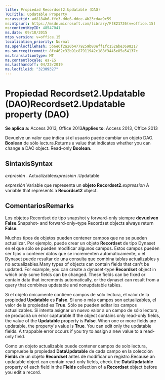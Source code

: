 ```yaml
---
title: Propiedad Recordset2.Updatable (DAO)
TOCTitle: Updatable Property
ms:assetid: ad8184b6-ffe3-dde6-ddee-4b23cdaa9c59
ms:mtpsurl: https://msdn.microsoft.com/library/Ff821726(v=office.15)
ms:contentKeyID: 48547041
ms.date: 09/18/2015
mtps_version: v=office.15
localization_priority: Normal
ms.openlocfilehash: 5b6e6f2a20b4779259b80eff1fc152abe3698217
ms.sourcegitcommit: 8fe462c32b91c87911942c188f3445e85a54137c
ms.translationtype: MT
ms.contentlocale: es-ES
ms.lasthandoff: 04/23/2019
ms.locfileid: "32309327"
---
```

# <a name="recordset2updatable-property-dao"></a><span data-ttu-id="6c8e5-102">Propiedad Recordset2.Updatable (DAO)</span><span class="sxs-lookup"><span data-stu-id="6c8e5-102">Recordset2.Updatable property (DAO)</span></span>


<span data-ttu-id="6c8e5-103">**Se aplica a:** Access 2013, Office 2013</span><span class="sxs-lookup"><span data-stu-id="6c8e5-103">**Applies to**: Access 2013, Office 2013</span></span>

<span data-ttu-id="6c8e5-p101">Devuelve un valor que indica si el usuario puede cambiar un objeto DAO. **Boolean** de sólo lectura.</span><span class="sxs-lookup"><span data-stu-id="6c8e5-p101">Returns a value that indicates whether you can change a DAO object. Read-only **Boolean**.</span></span>

## <a name="syntax"></a><span data-ttu-id="6c8e5-106">Sintaxis</span><span class="sxs-lookup"><span data-stu-id="6c8e5-106">Syntax</span></span>

<span data-ttu-id="6c8e5-107">*expresión* . Actualizable</span><span class="sxs-lookup"><span data-stu-id="6c8e5-107">*expression* .Updatable</span></span>

<span data-ttu-id="6c8e5-108">*expresión* Variable que representa un **objeto Recordset2.**</span><span class="sxs-lookup"><span data-stu-id="6c8e5-108">*expression* A variable that represents a **Recordset2** object.</span></span>

## <a name="remarks"></a><span data-ttu-id="6c8e5-109">Comentarios</span><span class="sxs-lookup"><span data-stu-id="6c8e5-109">Remarks</span></span>

<span data-ttu-id="6c8e5-110">Los objetos Recordset de tipo snapshot y forward-only siempre **devuelven False**.</span><span class="sxs-lookup"><span data-stu-id="6c8e5-110">Snapshot- and forward-only–type Recordset objects always return **False**.</span></span>

<span data-ttu-id="6c8e5-p102">Muchos tipos de objetos pueden contener campos que no se pueden actualizar. Por ejemplo, puede crear un objeto **Recordset** de tipo Dynaset en el que sólo se pueden modificar algunos campos. Estos campos pueden ser fijos o contener datos que se incrementen automáticamente, o el Dynaset puede resultar de una consulta que combina tablas actualizables y no actualizables.</span><span class="sxs-lookup"><span data-stu-id="6c8e5-p102">Many types of objects can contain fields that can't be updated. For example, you can create a dynaset-type **Recordset** object in which only some fields can be changed. These fields can be fixed or contain data that increments automatically, or the dynaset can result from a query that combines updatable and nonupdatable tables.</span></span>

<span data-ttu-id="6c8e5-p103">Si el objeto únicamente contiene campos de sólo lectura, el valor de la propiedad **Updatable** es **False**. Si uno o más campos son actualizables, el valor de la propiedad es **True**. Sólo se pueden editar los campos actualizables. Si intenta asignar un nuevo valor a un campo de sólo lectura, se producirá un error capturable.</span><span class="sxs-lookup"><span data-stu-id="6c8e5-p103">If the object contains only read-only fields, the value of the **Updatable** property is **False**. When one or more fields are updatable, the property's value is **True**. You can edit only the updatable fields. A trappable error occurs if you try to assign a new value to a read-only field.</span></span>

<span data-ttu-id="6c8e5-118">Como un objeto actualizable puede contener campos de solo lectura, compruebe la propiedad **DataUpdatable** de cada campo en la colección **Fields** de un objeto **Recordset** antes de modificar un registro.</span><span class="sxs-lookup"><span data-stu-id="6c8e5-118">Because an updatable object can contain read-only fields, check the **DataUpdatable** property of each field in the **Fields** collection of a **Recordset** object before you edit a record.</span></span>

